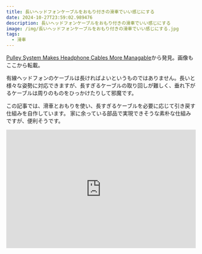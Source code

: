 ```yaml
---
title: 長いヘッドフォンケーブルをおもり付きの滑車でいい感じにする
date: 2024-10-27T23:59:02.989476
description: 長いヘッドフォンケーブルをおもり付きの滑車でいい感じにする
image: /img/長いヘッドフォンケーブルをおもり付きの滑車でいい感じにする.jpg
tags:
  - 滑車
---
```

[Pulley System Makes Headphone Cables More Managable](https://hackaday.com/2024/10/03/pulley-system-makes-headphone-cables-more-managable/)から発見。画像もここから転載。

有線ヘッドフォンのケーブルは長ければよいというものではありません。長いと様々な姿勢に対応できますが、長すぎるケーブルの取り回しが難しく、垂れ下がるケーブルは周りのものをひっかけたりして邪魔です。

この記事では、滑車とおもりを使い、長すぎるケーブルを必要に応じて引き戻す仕組みを自作しています。
家に余っている部品で実現できそうな素朴な仕組みですが、便利そうです。


<iframe width="100%" height="315" src="https://www.youtube.com/embed/9uxpCUVjgM0" title="YouTube video player" frameborder="0" allow="accelerometer; autoplay; clipboard-write; encrypted-media; gyroscope; picture-in-picture" allowfullscreen></iframe>



